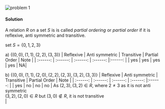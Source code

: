 ![problem 1](https://github.com/jigjnasu/discrete_mathematics_and_its_applications/blob/master/chapter_9_relations/9.6_partial_orderings/repo/problem_1.png)
#### Solution

A relation $R$ on a set $S$ is is called *partial ordering* or *partial order* if it is reflexive, anti symmetric and transitive. </br> 

set $S=\{0,1,2,3\}$

a) $\{ (0,0), (1,1), (2,2), (3,3) \}$
| Reflexive     | Anti symmetric    | Transitive    | Partial Order | Note      |
| :------:      | :------:          | :------:      | :------:      |:------:   |
| yes  | yes | yes | yes | NA|

b) $\{ (0,0), (1,1), (2,0), (2, 2), (2,3), (3,2), (3,3) \}$
| Reflexive     | Anti symmetric    | Transitive    | Partial Order | Note      |
| :------:      | :------:          | :------:      | :------:      |:------:   |
| yes  | no | no | no | As $(2,3), (3,2) \in R$, where $2 \ne 3$ as it is not anti symmetric </br> $(3,2), (2,0) \in R$ but $(3,0) \notin R$, it is not transitive </br> |
